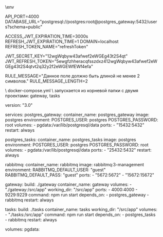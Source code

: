 \\env

API_PORT=4000
DATABASE_URL="postgresql://postgres:root@postgres_gateway:5432/users?schema=public"

ACCESS_JWT_EXPIRATION_TIME=3000s
REFRESH_JWT_EXPIRATION_TIME=1
DOMAIN=localhost
REFRESH_TOKEN_NAME="refreshToken"

JWT_SECRET_KEY="12wgWqbyw43afwef2eWGEg43t2S4qt"
JWT_REFRESH_TOKEN="5ewgfzhheracqfsszdxz412wgWqbyw43afwef2eWGEg43t2S4qtvt2q32y2f2eWGEWfEWf4efa"

RULE_MESSAGE="Данное поле должно быть длиной не менее 2 символов."
RULE_MESSAGE_LENGTH=2

\\ docker-compose.yml
\\ запускается из корневой папки с двумя проектами: gateway, tasks

version: "3.0"

services:
postgres_gateway:
container_name: postgres_gateway
image: postgres
environment:
POSTGRES_USER: postgres
POSTGRES_PASSWORD: root
volumes: - pgdata:/var/lib/postgresql/data
ports: - "15432:5432"
restart: always

postgres_tasks:
container_name: postgres_tasks
image: postgres
environment:
POSTGRES_USER: postgres
POSTGRES_PASSWORD: root
volumes: - pgdata:/var/lib/postgresql/data
ports: - "25432:5432"
restart: always

rabbitmq:
container_name: rabbitmq
image: rabbitmq:3-management
environment:
RABBITMQ_DEFAULT_USER: "guest"
RABBITMQ_DEFAULT_PASS: "guest"
ports: - "5672:5672" - "15672:15672"

gateway:
build: ./gateway
container_name: gateway
volumes: - "./gateway:/src/app"
working_dir: "/src/app"
ports: - 4000:4000 - 9229:9229
command: npm run start
depends_on: - postgres_gateway - rabbitmq
restart: always

tasks:
build: ./tasks
container_name: tasks
working_dir: "/src/app"
volumes: - "./tasks:/src/app"
command: npm run start
depends_on: - postgres_tasks - rabbitmq
restart: always

volumes:
pgdata:
